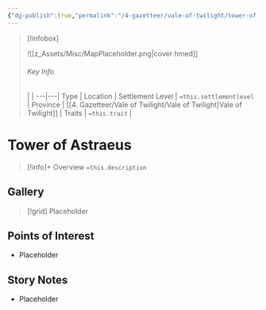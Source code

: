 ```yaml
---
{"dg-publish":true,"permalink":"/4-gazetteer/vale-of-twilight/tower-of-astraeus/tower-of-astraeus/"}
---
```



> [!infobox]
> 
> ![[z_Assets/Misc/MapPlaceholder.png\|cover hmed]]
> ###### Key Info
>  |   |
> ---|---|
> Type | Location |
> Settlement Level | `=this.settlementlevel` |
> Province | [[4. Gazetteer/Vale of Twilight/Vale of Twilight\|Vale of Twilight]] |
> Traits | `=this.trait` |

# Tower of Astraeus

> [!info]+ Overview
> `=this.description`

## Gallery

>[!grid]
>Placeholder


## Points of Interest

- Placeholder

## Story Notes

- Placeholder